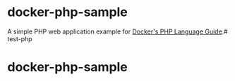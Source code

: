 # docker-php-sample

A simple PHP web application example for [Docker's PHP Language Guide](https://docs.docker.com/language/php/).# test-php
# docker-php-sample
